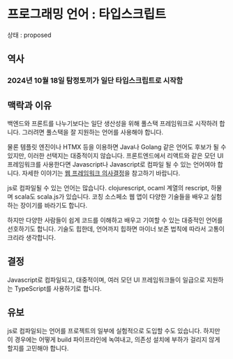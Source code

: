# 프로그래밍 언어 : 타입스크립트

상태 : proposed

## 역사

### 2024년 10월 18일 탐정토끼가 일단 타입스크립트로 시작함

## 맥락과 이유

백엔드와 프론트를 나누기보다는 일단 생산성을 위해 풀스택 프레임워크로 시작하려 합니다. 그러려면 풀스택을 잘 지원하는 언어를 사용해야 합니다.

물론 템플릿 엔진이나 HTMX 등을 이용하면 Java나 Golang 같은 언어도 후보가 될 수 있지만, 이러한 선택지는 대중적이지 않습니다. 
프론트엔드에서 리액트와 같은 모던 UI 프레임워크를 사용한다면 Javascript나 Javascript로 컴파일 될 수 있는 언어여야 합니다. 자세한 이야기는 [웹 프레임워크 의사결정]()을 참고하기 바랍니다.

js로 컴파일될 수 있는 언어는 많습니다. clojurescript, ocaml 계열의 rescript, 하물며 scala도 scala.js가 있습니다. 코칭 소스페소 웹 앱이 다양한 기술들을 배우고 실험하는 장이기를 바라기도 합니다.

하지만 다양한 사람들이 쉽게 코드를 이해하고 배우고 기여할 수 있는 대중적인 언어를 선호하기도 합니다. 기술도 힙한데, 언어까지 힙하면 마이너 보존 법칙에 따라서 고통이 크리라 생각합니다.

## 결정

Javascript로 컴파일되고, 대중적이며, 여러 모던 UI 프레임워크들이 일급으로 지원하는 TypeScript를 사용하기로 합니다.

## 유보

js로 컴파일되는 언어를 프로젝트의 일부에 실험적으로 도입할 수도 있습니다. 하지만 이 경우에는 어떻게 build 파이프라인에 녹여내고, 의존성 설치에 부하가 걸리지 않게 할지를 고민해야 합니다.
